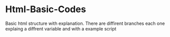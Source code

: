# Html-Basic-Codes
Basic html structure with explanation.
There are diffirent branches each one explaing a diffrent variable and with a example script



